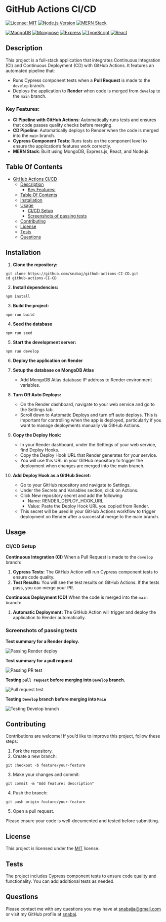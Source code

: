 # GitHub Actions CI/CD

[![License: MIT](https://img.shields.io/badge/License-MIT-yellow.svg)](https://opensource.org/licenses/MIT)
[![Node.js Version](https://img.shields.io/badge/Node-%3E%3D14-brightgreen.svg)](https://nodejs.org/)
[![MERN Stack](https://img.shields.io/badge/MERN-Stack-blue.svg)](https://www.mongodb.com/mern-stack)

[![MongoDB](https://img.shields.io/badge/MongoDB-%234ea94b.svg?style=for-the-badge&logo=mongodb&logoColor=white)](https://www.mongodb.com/)
[![Mongoose](https://img.shields.io/badge/Mongoose-%2300cf4b.svg?style=for-the-badge&logo=mongoose&logoColor=white)](https://mongoosejs.com/)
[![Express](https://img.shields.io/badge/Express-%23404d59.svg?style=for-the-badge&logo=express&logoColor=%2361DAFB)](https://expressjs.com/)
[![TypeScript](https://img.shields.io/badge/TypeScript-007ACC.svg?style=for-the-badge&logo=typescript&logoColor=white)](https://www.typescriptlang.org/)
[![React](https://img.shields.io/badge/React-20232A.svg?style=for-the-badge&logo=react&logoColor=61DAFB)](https://reactjs.org/)

## Description

This project is a full-stack application that integrates Continuous Integration (CI) and Continuous Deployment (CD) with GitHub Actions. It features an automated pipeline that:

- Runs Cypress component tests when a **Pull Request** is made to the `develop` branch.
- Deploys the application to **Render** when code is merged from `develop` to the `main` branch.

### Key Features:

- **CI Pipeline with GitHub Actions**: Automatically runs tests and ensures that code passes quality checks before merging.
- **CD Pipeline**: Automatically deploys to Render when the code is merged into the `main` branch.
- **Cypress Component Tests**: Runs tests on the component level to ensure the application’s features work correctly.
- **MERN Stack**: Built using MongoDB, Express.js, React, and Node.js.

## Table Of Contents

- [GitHub Actions CI/CD](#github-actions-cicd)
  - [Description](#description)
    - [Key Features:](#key-features)
  - [Table Of Contents](#table-of-contents)
  - [Installation](#installation)
  - [Usage](#usage)
    - [CI/CD Setup](#cicd-setup)
    - [Screenshots of passing tests](#screenshots-of-passing-tests)
  - [Contributing](#contributing)
  - [License](#license)
  - [Tests](#tests)
  - [Questions](#questions)

## Installation

1. **Clone the repository:**

```
git clone https://github.com/snabaj/github-actions-CI-CD.git
cd github-actions-CI-CD
```

2. **Install dependencies:**

```
npm install
```

3. **Build the project:**

```
npm run build
```

4. **Seed the database**

```
npm run seed
```

5. **Start the development server:**

```
npm run develop
```

6. **Deploy the application on Render**
7. **Setup the database on MongoDB Atlas**
   - Add MongoDB Atlas database IP address to Render environment variables.
8. **Turn Off Auto Deploys:**

   - On the Render dashboard, navigate to your web service and go to the Settings tab.
   - Scroll down to Automatic Deploys and turn off auto deploys. This is important for controlling when the app is deployed, particularly if you want to manage deployments manually via GitHub Actions.

9. **Copy the Deploy Hook:**

   - In your Render dashboard, under the Settings of your web service, find Deploy Hooks.
   - Copy the Deploy Hook URL that Render generates for your service.
   - You will use this URL in your GitHub repository to trigger the deployment when changes are merged into the main branch.

10. **Add Deploy Hook as a GitHub Secret:**

    - Go to your GitHub repository and navigate to Settings.
    - Under the Secrets and Variables section, click on Actions.
    - Click New repository secret and add the following:
      - Name: RENDER_DEPLOY_HOOK_URL
      - Value: Paste the Deploy Hook URL you copied from Render.
    - This secret will be used in your GitHub Actions workflow to trigger deployment on Render after a successful merge to the main branch.

## Usage

### CI/CD Setup

**Continuous Integration (CI)**
When a Pull Request is made to the `develop` branch:

1. **Cypress Tests:** The GitHub Action will run Cypress component tests to ensure code quality.
2. **Test Results:** You will see the test results on GitHub Actions. If the tests pass, you can merge your PR.

**Continuous Deployment (CD)**
When the code is merged into the `main` branch:

1. **Automatic Deployment:** The GitHub Action will trigger and deploy the application to Render automatically.

### Screenshots of passing tests

**Test summary for a Render deploy.**

![Passing Render deploy](client/src/assets/Render-deploy.jpg)

**Test summary for a pull request**

![Passing PR test](client/src/assets/Main-pr-test.jpg)

**Testing `pull request` before merging into `Develop` branch.**

![Pull request test](client/src/assets/Pull-request-test.jpg)

**Testing `Develop` branch before merging into `Main`**

![Testing Develop branch](client/src/assets/Deploy-test-check.jpg)

## Contributing

Contributions are welcome! If you’d like to improve this project, follow these steps:

1. Fork the repository.
2. Create a new branch:

```
git checkout -b feature/your-feature
```

3. Make your changes and commit:

```
git commit -m "Add feature: description"
```

4. Push the branch:

```
git push origin feature/your-feature
```

5. Open a pull request.

Please ensure your code is well-documented and tested before submitting.

## License

This project is licensed under the [MIT](https://opensource.org/licenses/MIT) license.

## Tests

The project includes Cypress component tests to ensure code quality and functionality. You can add additional tests as needed.

## Questions

Please contact me with any questions you may have at [snabajja@gmail.com](mailto:snabajja@gmail.com) or visit my GitHub profile at [snabaj](https://github.com/snabaj).
